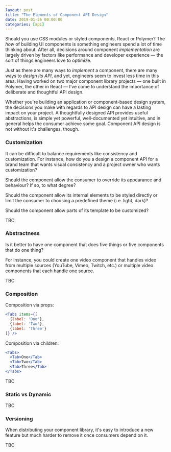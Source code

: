 ```yaml
---
layout: post
title: "The Elements of Component API Design"
date: 2019-01-26 00:00:00
categories: [api]
---
```


Should you use CSS modules or styled components, React or Polymer? The _how_ of building UI components is something engineers spend a lot of time thinking about. After all, decisions around component _implementation_ are largely driven by factors like performance and developer experience — the sort of things engineers love to optimize.

Just as there are many ways to _implement_ a component, there are many ways to _design its API_, and yet, engineers seem to invest less time in this area. Having worked on two major component library projects — one built in Polymer, the other in React — I’ve come to understand the importance of deliberate and thoughtful API design.

Whether you're building an application or component-based design system, the decisions you make with regards to API design can have a lasting impact on your project. A thoughtfully designed API provides useful abstractions, is simple yet powerful, well-documented yet intuitive, and in general helps the consumer achieve some goal. Component API design is not without it's challenges, though.

### Customization

It can be difficult to balance requirements like consistency and customization. For instance, how do you a design a component API for a brand team that wants visual consistency and a project owner who wants customization?

Should the component allow the consumer to override its appearance and behaviour? If so, to what degree?

Should the component allow its internal elements to be styled directly or limit the consumer to choosing a predefined theme (i.e. light, dark)?

Should the component allow parts of its template to be customized?

TBC

### Abstractness

Is it better to have one component that does five things or five components that do one thing? 

For instance, you could create one video component that handles video from multiple sources (YouTube, Vimeo, Twitch, etc.) or multiple video components that each handle one source.

TBC

### Composition

Composition via props:
```jsx
<Tabs items={[
  {label: 'One'},
  {label: 'Two'},
  {label: 'Three'}
]} />
```

Composition via children:

```jsx
<Tabs>
  <Tab>One</Tab>
  <Tab>Two</Tab>
  <Tab>Three</Tab>
</Tabs>
```

TBC

### Static vs Dynamic

TBC

### Versioning

When distributing your component library, it's easy to introduce a new feature but much harder to remove it once consumers depend on it.

TBC


<!--
### Boolean vs Enum

TBC


### What is a Component API?

For a component to be useful, it needs to expose an API. The API allows the consumer to control and interact with the component. The API has inputs — props, children, events, and methods — and outputs — rendered UI, events, callbacks, and side effects.


#### Props or attributes
What props or attributes does the component accept? What types?

#### Children
What children does the component accept? What types, how many, does order matter?

#### Instance methods
Does the component expose instance methods? This is idiomatic for web components but unheard of in React.

#### Callbacks or events

#### Rendered UI
What UI elements can the user interact with? Buttons, text inputs, drop down menus — these are all part of the component's API.

The design of a component's API has huge implications for the consumer:

A well designed API is intuitive.

#### Encapsulation
A well designed API hides complexity without restricting the consumer from achieving their goal. Compare these two car interiors.

![BMW Interior]({{ site.baseurl }}/images/bmw-interior.jpg)

![Tesla Interior]({{ site.baseurl }}/images/tesla-interior.jpg)

The BMW exposes complexity which makes its interface feel overwhelming. In contrast, the Tesla — which has more capabilities than the BMW —  hides complexity behind its touch screen which makes its interface feel less intimidating.

A well designed component API is flexible in that it can be configured and used in different places without the exposing too many options as to overwhelm the consumer.





### Component API Characteristics

#### Encapsulation
Does the component hide its implementation details or expose them in some way?

Does the component have external dependencies that are not bundled with the component?

#### Flexibility
Can the component be reused in different ways and in different places?

Can the theme be customized?

Does the component support dependency injection?

Flexibility makes a component more powerful but often comes at the cost of additional complexity.

#### Simplicity


#### Consistency
Are property names consistent?


How about across the whole system?

#### Ergonomics

Do you have to constantly reference the documentation or can you intuit other properties of the API?



### API surface area

A component exposes a certain amount of API surface area.

The more surface area is exposed, the more complex the API becomes and consequently the more testing is required.

Finding the right balance is difficult.


```jsx
<Tabs />
```

```jsx
<Tabs items={[
  {label: 'One'},
  {label: 'Two'},
  {label: 'Three'}
]} />
```

```jsx
<Tabs>
  <Tab>One</Tab>
  <Tab>Two</Tab>
  <Tab>Three</Tab>
</Tabs>
```




 -->
